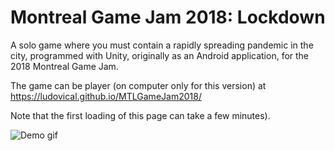 # Montreal Game Jam 2018: Lockdown
A solo game where you must contain a rapidly spreading pandemic in the city, programmed with Unity, originally as an Android application, for the 2018 Montreal Game Jam.

The game can be player (on computer only for this version) at https://ludovical.github.io/MTLGameJam2018/

Note that the first loading of this page can take a few minutes).

![Demo gif](https://github.com/LudovicAL/MTLGameJam2018/blob/master/Demo.gif?raw=true)
